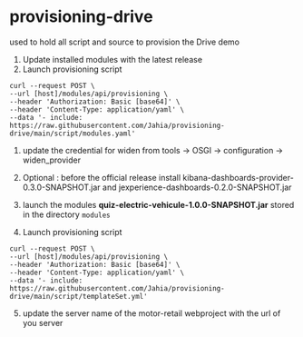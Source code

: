# provisioning-drive
used to hold all script and source to provision the Drive demo
1. Update installed modules with the latest release
1. Launch provisioning script
```shell
curl --request POST \
--url [host]/modules/api/provisioning \
--header 'Authorization: Basic [base64]' \
--header 'Content-Type: application/yaml' \
--data '- include: https://raw.githubusercontent.com/Jahia/provisioning-drive/main/script/modules.yaml'
```
1. update the credential for widen from tools -> OSGI -> configuration -> widen_provider
2. Optional : before the official release install kibana-dashboards-provider-0.3.0-SNAPSHOT.jar
   and jexperience-dashboards-0.2.0-SNAPSHOT.jar
3. launch the modules **quiz-electric-vehicule-1.0.0-SNAPSHOT.jar** stored in the directory `modules`

4. Launch provisioning script
```shell
curl --request POST \
--url [host]/modules/api/provisioning \
--header 'Authorization: Basic [base64]' \
--header 'Content-Type: application/yaml' \
--data '- include: https://raw.githubusercontent.com/Jahia/provisioning-drive/main/script/templateSet.yml'
```
5. update the server name of the motor-retail webproject with the url of you server
